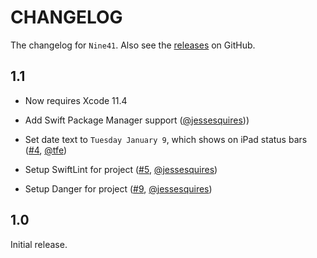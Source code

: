 # CHANGELOG

The changelog for `Nine41`. Also see the [releases](https://github.com/jessesquires/Nine41/releases) on GitHub.

1.1
---

- Now requires Xcode 11.4

- Add Swift Package Manager support ([@jessesquires](https://github.com/jessesquires)))

- Set date text to `Tuesday January 9`, which shows on iPad status bars ([#4](https://github.com/jessesquires/Nine41/pull/4), [@tfe](https://github.com/tfe))

- Setup SwiftLint for project ([#5](https://github.com/jessesquires/Nine41/issues/5), [@jessesquires](https://github.com/jessesquires))

- Setup Danger for project ([#9](https://github.com/jessesquires/Nine41/issues/9), [@jessesquires](https://github.com/jessesquires))

1.0
---

Initial release.
